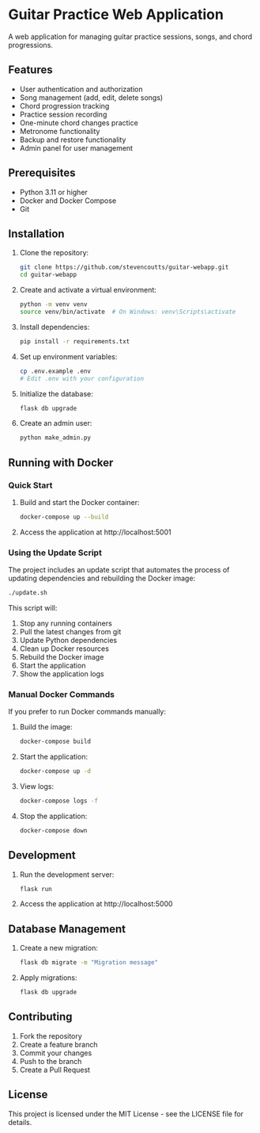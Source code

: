 # Guitar Practice Web Application

A web application for managing guitar practice sessions, songs, and chord progressions.

## Features

- User authentication and authorization
- Song management (add, edit, delete songs)
- Chord progression tracking
- Practice session recording
- One-minute chord changes practice
- Metronome functionality
- Backup and restore functionality
- Admin panel for user management

## Prerequisites

- Python 3.11 or higher
- Docker and Docker Compose
- Git

## Installation

1. Clone the repository:
   ```bash
   git clone https://github.com/stevencoutts/guitar-webapp.git
   cd guitar-webapp
   ```

2. Create and activate a virtual environment:
   ```bash
   python -m venv venv
   source venv/bin/activate  # On Windows: venv\Scripts\activate
   ```

3. Install dependencies:
   ```bash
   pip install -r requirements.txt
   ```

4. Set up environment variables:
   ```bash
   cp .env.example .env
   # Edit .env with your configuration
   ```

5. Initialize the database:
   ```bash
   flask db upgrade
   ```

6. Create an admin user:
   ```bash
   python make_admin.py
   ```

## Running with Docker

### Quick Start

1. Build and start the Docker container:
   ```bash
   docker-compose up --build
   ```

2. Access the application at http://localhost:5001

### Using the Update Script

The project includes an update script that automates the process of updating dependencies and rebuilding the Docker image:

```bash
./update.sh
```

This script will:
1. Stop any running containers
2. Pull the latest changes from git
3. Update Python dependencies
4. Clean up Docker resources
5. Rebuild the Docker image
6. Start the application
7. Show the application logs

### Manual Docker Commands

If you prefer to run Docker commands manually:

1. Build the image:
   ```bash
   docker-compose build
   ```

2. Start the application:
   ```bash
   docker-compose up -d
   ```

3. View logs:
   ```bash
   docker-compose logs -f
   ```

4. Stop the application:
   ```bash
   docker-compose down
   ```

## Development

1. Run the development server:
   ```bash
   flask run
   ```

2. Access the application at http://localhost:5000

## Database Management

1. Create a new migration:
   ```bash
   flask db migrate -m "Migration message"
   ```

2. Apply migrations:
   ```bash
   flask db upgrade
   ```

## Contributing

1. Fork the repository
2. Create a feature branch
3. Commit your changes
4. Push to the branch
5. Create a Pull Request

## License

This project is licensed under the MIT License - see the LICENSE file for details. 